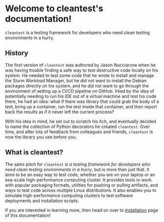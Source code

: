 # Welcome to cleantest's documentation!

`cleantest` is a testing framework for developers who need clean testing environments in a hurry.

## History

The first version of `cleantest` was authored by Jason Nucciarone when he was having trouble finding a safe way to 
test destructive code locally on his system. He needed to test some code that he wrote to install and manage 
the Slurm Workload Manager, but he did not want to install the Debian packages directly on his system, and he did not 
want to go through the environment of setting up a CI/CD pipeline on GitHub. Irked by the idea of potentially needing 
to run his IDE out of a virtual machine and test his code there, he had an idea: what if there was library that could 
grab the body of a test, bring up a container, run the test inside that container, and then report back the results as 
if it never left the current process?

With his idea in mind, he set out to scratch his itch, and eventually decided to name the collection of Python 
decorators he created `cleantest`. Over time, and after lots of feedback from colleagues and friends, `cleantest` is 
now the library you see before you.

## What is cleantest?

The sales pitch for `cleantest` is _a testing framework for developers who need clean testing environments in a hurry_,
but is more than just that. It aims to be an easy way to test code, whether you are on your laptop or an
exa-scale high-performance computing cluster. It provides tools to work with popular packaging formats, utilities 
for pushing or pulling artifacts, and ways to test code across multiple Linux distributions. It also enables you to 
simulate high-performance computing clusters to test software deployments and installation scripts.

If you are interested in learning more, then head on over to [installation](../user-guide/installation.md) page of this 
documentation!